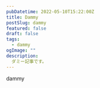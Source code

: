 ```yaml
---
pubDatetime: 2022-05-10T15:22:00Z
title: Dammy
postSlug: dammy
featured: false
draft: false
tags:
  - dammy
ogImage: ""
description:
  ダミー記事です。
---
```



dammy